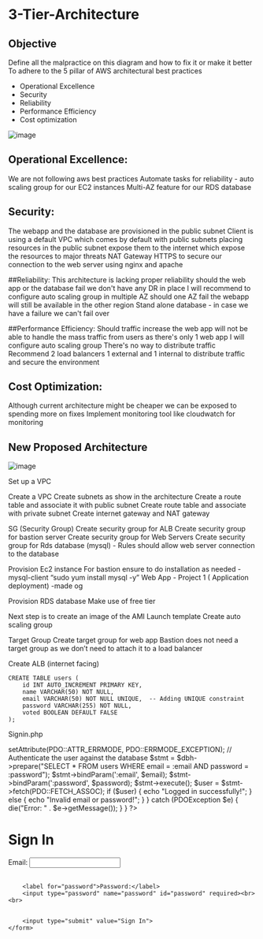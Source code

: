 # 3-Tier-Architecture

## Objective 

Define all the malpractice on this diagram and how to fix it or make it better 
To adhere to the 5 pillar of AWS architectural best practices 
- Operational Excellence
- Security
- Reliability 
- Performance Efficiency 
- Cost optimization 

![image](https://github.com/lucm9/3-Tier-Architecture/assets/96879757/317cfab0-eb58-40b2-b0df-fe86b27a8359)


## Operational Excellence:
We are not following aws best practices
Automate tasks for reliability - auto scaling group for our EC2 instances 
Multi-AZ feature for our RDS database 

## Security: 
The webapp and the database are provisioned in the public subnet
Client is using a default VPC which comes by default with public subnets placing resources in the public subnet expose them to the internet which expose the resources to major threats
NAT Gateway
HTTPS to secure our connection to the web server using nginx and apache 

##Reliability:
This architecture is lacking proper reliability should the web app or the database fail we don't have any DR in place
I will recommend to configure auto scaling group in multiple AZ should one AZ fail the webapp will still be available in the other region
Stand alone database - in case we have a failure we can't fail over

##Performance Efficiency: 
Should traffic increase the web app will not be able to handle the mass traffic from users as there's only 1 web app
I will configure auto scaling group
There's no way to distribute traffic
Recommend 2 load balancers 1 external and 1 internal to distribute traffic and secure the environment 

## Cost Optimization: 
Although current architecture might be cheaper we can be exposed to spending more on fixes
Implement monitoring tool like cloudwatch for monitoring 

## New Proposed Architecture

![image](https://github.com/lucm9/3-Tier-Architecture/assets/96879757/183b91d3-80ec-4f6b-8524-ad142e5dd597)

Set up a VPC 

Create a VPC
Create subnets as show in the architecture 
Create a route table and associate it with public subnet
Create route table and associate with private subnet 
Create internet gateway and NAT gateway 

SG (Security Group) 
Create security group for ALB 
Create security group for bastion server 
Create security group for Web Servers
Create security group for Rds database (mysql) - Rules should allow web server connection to the database 

Provision Ec2 instance
For bastion ensure to do installation as needed - mysql-client “sudo yum install mysql -y”
Web App - Project 1 ( Application deployment) -made og

Provision RDS database 
Make use of free tier 

Next step is to create an image of the AMI 
Launch template 
Create auto scaling group 



Target Group 
Create target group for web app
Bastion does not need a target group as we don’t need to attach it to a load balancer 

Create ALB (internet facing) 

```
CREATE TABLE users (
    id INT AUTO_INCREMENT PRIMARY KEY,
    name VARCHAR(50) NOT NULL,
    email VARCHAR(50) NOT NULL UNIQUE,  -- Adding UNIQUE constraint
    password VARCHAR(255) NOT NULL,
    voted BOOLEAN DEFAULT FALSE
);
```


Signin.php

 
<?php
if ($_SERVER['REQUEST_METHOD'] === 'POST') {
    // Handle form submission
    $email = $_POST['email'];
    $password = $_POST['password'];


    // TODO: Perform validation and authentication against the database
    // Connect to the RDS MySQL database
    $host = "172.17.0.2";  // Replace with your RDS endpoint
    $dbname = "xashy";  // Replace with your database name
    $username = "root";  // Replace with your database username
    $password = "admin";  // Replace with your database password


    try {
        $dbh = new PDO("mysql:host=$host;dbname=$dbname", $username, $password);
        $dbh->setAttribute(PDO::ATTR_ERRMODE, PDO::ERRMODE_EXCEPTION);


        // Authenticate the user against the database
        $stmt = $dbh->prepare("SELECT * FROM users WHERE email = :email AND password = :password");
        $stmt->bindParam(':email', $email);
        $stmt->bindParam(':password', $password);
        $stmt->execute();
        $user = $stmt->fetch(PDO::FETCH_ASSOC);


        if ($user) {
            echo "Logged in successfully!";
        } else {
            echo "Invalid email or password!";
        }
    } catch (PDOException $e) {
        die("Error: " . $e->getMessage());
    }
}
?>


<!DOCTYPE html>
<html>
<head>
    <title>Sign In</title>
</head>
<body>
    <h1>Sign In</h1>
    <form method="POST" action="signin.php">
        <label for="email">Email:</label>
        <input type="email" name="email" id="email" required><br><br>


        <label for="password">Password:</label>
        <input type="password" name="password" id="password" required><br><br>


        <input type="submit" value="Sign In">
    </form>
</body>
</html>
